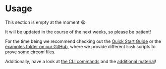 # Usage

This section is empty at the moment 😭

It will be updated in the course of the next weeks, so please be patient!

For the time being we recommend checking out the [Quick Start Guide](./quick-start.md) or the [examples folder on our GitHub](https://github.com/TaceoLabs/collaborative-circom/tree/main/co-circom/examples), where we provide different `bash` scripts to prove some circom files.

Additionally, have a look at [the CLI commands](../co-circom-cli/co-circom.md) and the [additional material](../design/mpc-vm.md)!
